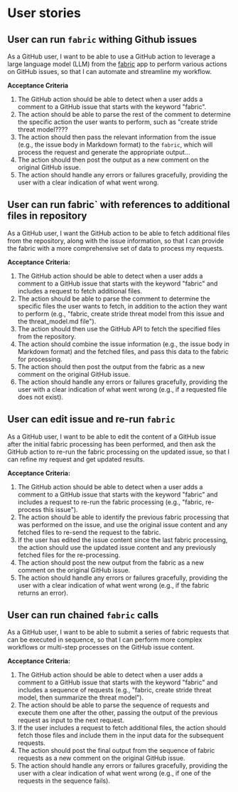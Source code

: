 # User stories

## User can run `fabric` withing Github issues




As a GitHub user, I want to be able to use a GitHub action to leverage a large language model (LLM) from the [fabric](https://github.com/danielmiessler/fabric) app to perform various actions on GitHub issues, so that I can automate and streamline my workflow.

**Acceptance Criteria**




1. The GitHub action should be able to detect when a user adds a comment to a GitHub issue that starts with the keyword "fabric".
2. The action should be able to parse the rest of the comment to determine the specific action the user wants to perform, such as "create stride threat model????
3. The action should then pass the relevant information from the issue (e.g., the issue body in Markdown format) to the `fabric`, which will process the request and generate the appropriate output...
4. The action should then post the output as a new comment on the original GitHub issue.
5. The action should handle any errors or failures gracefully, providing the user with a clear indication of what went wrong.

## User can run fabric` with references to additional files in repository

As a GitHub user, I want the GitHub action to be able to fetch additional files from the repository, along with the issue information, so that I can provide the fabric with a more comprehensive set of data to process my requests.

**Acceptance Criteria:**

1. The GitHub action should be able to detect when a user adds a comment to a GitHub issue that starts with the keyword "fabric" and includes a request to fetch additional files.
2. The action should be able to parse the comment to determine the specific files the user wants to fetch, in addition to the action they want to perform (e.g., "fabric, create stride threat model from this issue and the threat_model.md file").
3. The action should then use the GitHub API to fetch the specified files from the repository.
4. The action should combine the issue information (e.g., the issue body in Markdown format) and the fetched files, and pass this data to the fabric for processing.
5. The action should then post the output from the fabric as a new comment on the original GitHub issue.
6. The action should handle any errors or failures gracefully, providing the user with a clear indication of what went wrong (e.g., if a requested file does not exist).

## User can edit issue and re-run `fabric`

As a GitHub user, I want to be able to edit the content of a GitHub issue after the initial fabric processing has been performed, and then ask the GitHub action to re-run the fabric processing on the updated issue, so that I can refine my request and get updated results.

**Acceptance Criteria:**

1. The GitHub action should be able to detect when a user adds a comment to a GitHub issue that starts with the keyword "fabric" and includes a request to re-run the fabric processing (e.g., "fabric, re-process this issue").
2. The action should be able to identify the previous fabric processing that was performed on the issue, and use the original issue content and any fetched files to re-send the request to the fabric.
3. If the user has edited the issue content since the last fabric processing, the action should use the updated issue content and any previously fetched files for the re-processing.
4. The action should post the new output from the fabric as a new comment on the original GitHub issue.
5. The action should handle any errors or failures gracefully, providing the user with a clear indication of what went wrong (e.g., if the fabric returns an error).

## User can run chained `fabric` calls

As a GitHub user, I want to be able to submit a series of fabric requests that can be executed in sequence, so that I can perform more complex workflows or multi-step processes on the GitHub issue content.

**Acceptance Criteria:**

1. The GitHub action should be able to detect when a user adds a comment to a GitHub issue that starts with the keyword "fabric" and includes a sequence of requests (e.g., "fabric, create stride threat model, then summarize the threat model").
2. The action should be able to parse the sequence of requests and execute them one after the other, passing the output of the previous request as input to the next request.
3. If the user includes a request to fetch additional files, the action should fetch those files and include them in the input data for the subsequent requests.
4. The action should post the final output from the sequence of fabric requests as a new comment on the original GitHub issue.
5. The action should handle any errors or failures gracefully, providing the user with a clear indication of what went wrong (e.g., if one of the requests in the sequence fails).

